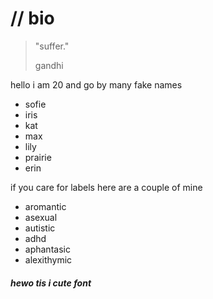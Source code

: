 # // bio

>"suffer." 
>
>gandhi

hello i am 20 and go by many fake names
- sofie
- iris
- kat
- max
- lily
- prairie
- erin

if you care for labels here are a couple of mine
- aromantic
- asexual
- autistic
- adhd
- aphantasic
- alexithymic

##### hewo tis i cute font